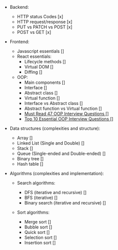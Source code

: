 - Backend:

  - HTTP status Codes [x]
  - HTTP request/response [x]
  - PUT vs PATCH vs POST [x]
  - POST vs GET [x]

- Frontend:

  - Javascript essentials []
  - React essentials:
    - Lifecycle methods []
    - Virtual DOM []
    - Diffing []
  - OOP:
    - Main components []
    - Interface []
    - Abstract class []
    - Virtual function []
    - Interface vs Abstract class []
    - Abstract function vs Virtual function []
    - [Must Read 47 OOP Interview Questions []](https://www.upgrad.com/blog/oops-interview-questions-answers-for-freshers-experienced/)
    - [Top 10 Essential OOP Interview Questions []](https://www.educba.com/oop-interview-questions/)

- Data structures (complexities and structure):

  - Array []
  - Linked List (Single and Double) []
  - Stack []
  - Queue (Single-ended and Double-ended) []
  - Binary tree []
  - Hash table []

- Algorithms (complexities and implementation):

  - Search algorithms:

    - DFS (iterative and recursive) []
    - BFS (iterative) []
    - Binary search (iterative and recursive) []

  - Sort algorithms:
    - Merge sort []
    - Bubble sort []
    - Quick sort []
    - Selection sort []
    - Insertion sort []
